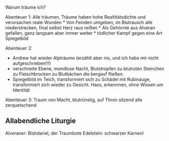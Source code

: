 Warum träume ich?

Abenteuer 1: Alle träumen, Träume haben hohe Realtitätsdichte und verursachen reale Wunden
	* Von Feinden umgeben, im Blutrausch alle niederstrecken, final selbst Herz raus reißen
	* Als Gehörnte aus Alveran gefallen, ganz langsam aber immer weiter
	* tödlicher Kampf gegen eine Art Spiegelbild

Abenteuer 2: 
* Andrew hat wieder Alpträume (erzählt aber nix, und ich habs mir nicht aufgeschrieben!!!)
* verschneite Ebene, mondlose Nacht, Blutstropfen zu blutroten Steinchen zu Fleischbrocken zu Blutbächen die bergauf fließen.
* Spiegelbild im Teich, transformiert sich zu Schädel mit Rubinauge, transformiert sich wieder zu Gesicht. Hass, erkennnen, ohne Wissen um Identität

Abenteuer 3:  Traum von Macht, blutrünstig, auf Thron sitzend alle zerquetschend


## Allabendliche Liturgie
Alveraner: Bishdariel, der Traumbote
Edelstein: schwarzer Karneol
